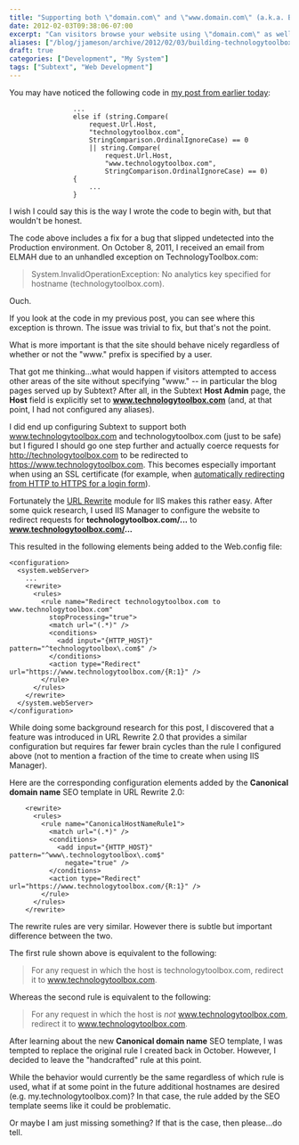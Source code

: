 ```yaml
---
title: "Supporting both \"domain.com\" and \"www.domain.com\" (a.k.a. Building TechnologyToolbox.com, part 23)"
date: 2012-02-03T09:38:06-07:00
excerpt: "Can visitors browse your website using \"domain.com\" as well as \"www.domain.com\"? Is this documented in your test spec? It should be -- as I found out...the hard way."
aliases: ["/blog/jjameson/archive/2012/02/03/building-technologytoolbox-com-part-23.aspx"]
draft: true
categories: ["Development", "My System"]
tags: ["Subtext", "Web Development"]
---
```


You may have noticed the following code in [my post from earlier today](building-technologytoolbox-com-part-22.aspx):

```
                ...
                else if (string.Compare(
                    request.Url.Host,
                    "technologytoolbox.com",
                    StringComparison.OrdinalIgnoreCase) == 0
                    || string.Compare(
                        request.Url.Host,
                        "www.technologytoolbox.com",
                        StringComparison.OrdinalIgnoreCase) == 0)
                {
                    ...
                }
```

I wish I could say this is the way I wrote the code to begin with, but that wouldn't be honest.

The code above includes a fix for a bug that slipped undetected into the Production environment. On October 8, 2011, I received an email from ELMAH due to an unhandled exception on TechnologyToolbox.com:

> System.InvalidOperationException: No analytics key specified for hostname (technologytoolbox.com).

Ouch.

If you look at the code in my previous post, you can see where this exception is thrown. The issue was trivial to fix, but that's not the point.

What is more important is that the site should behave nicely regardless of whether or not the "www." prefix is specified by a user.

That got me thinking...what would happen if visitors attempted to access other areas of the site without specifying "www." -- in particular the blog pages served up by Subtext? After all, in the Subtext **Host Admin** page, the **Host** field is explicitly set to **www.technologytoolbox.com** (and, at that point, I had not configured any aliases).

I did end up configuring Subtext to support both www.technologytoolbox.com and technologytoolbox.com (just to be safe) but I figured I should go one step further and actually coerce requests for http://technologytoolbox.com to be redirected to https://www.technologytoolbox.com. This becomes especially important when using an SSL certificate (for example, when [automatically redirecting from HTTP to HTTPS for a login form](/blog/jjameson/2009/11/10/sharepoint-web-part-to-redirect-from-http-to-https)).

Fortunately the [URL Rewrite](http://www.iis.net/download/URLRewrite) module for IIS makes this rather easy. After some quick research, I used IIS Manager to configure the website to redirect requests for **technologytoolbox.com/...** to **www.technologytoolbox.com/...**

This resulted in the following elements being added to the Web.config file:

```
<configuration>
  <system.webServer>
    ...
    <rewrite>
      <rules>
        <rule name="Redirect technologytoolbox.com to www.technologytoolbox.com"
          stopProcessing="true">
          <match url="(.*)" />
          <conditions>
            <add input="{HTTP_HOST}" pattern="^technologytoolbox\.com$" />
          </conditions>
          <action type="Redirect" url="https://www.technologytoolbox.com/{R:1}" />
        </rule>
      </rules>
    </rewrite>
  </system.webServer>
</configuration>
```

While doing some background research for this post, I discovered that a feature was introduced in URL Rewrite 2.0 that provides a similar configuration but requires far fewer brain cycles than the rule I configured above (not to mention a fraction of the time to create when using IIS Manager).

Here are the corresponding configuration elements added by the **Canonical domain name** SEO template in URL Rewrite 2.0:

```
    <rewrite>
      <rules>
        <rule name="CanonicalHostNameRule1">
          <match url="(.*)" />
          <conditions>
            <add input="{HTTP_HOST}" pattern="^www\.technologytoolbox\.com$"
              negate="true" />
          </conditions>
          <action type="Redirect" url="https://www.technologytoolbox.com/{R:1}" />
        </rule>
      </rules>
    </rewrite>
```

The rewrite rules are very similar. However there is subtle but important difference between the two.

The first rule shown above is equivalent to the following:

> For any request in which the host is technologytoolbox.com, redirect it to www.technologytoolbox.com.

Whereas the second rule is equivalent to the following:

> For any request in which the host is *not* www.technologytoolbox.com, redirect it to www.technologytoolbox.com.

After learning about the new **Canonical domain name** SEO template, I was tempted to replace the original rule I created back in October. However, I decided to leave the "handcrafted" rule at this point.

While the behavior would currently be the same regardless of which rule is used, what if at some point in the future additional hostnames are desired (e.g. my.technologytoolbox.com)? In that case, the rule added by the SEO template seems like it could be problematic.

Or maybe I am just missing something? If that is the case, then please...do tell.

